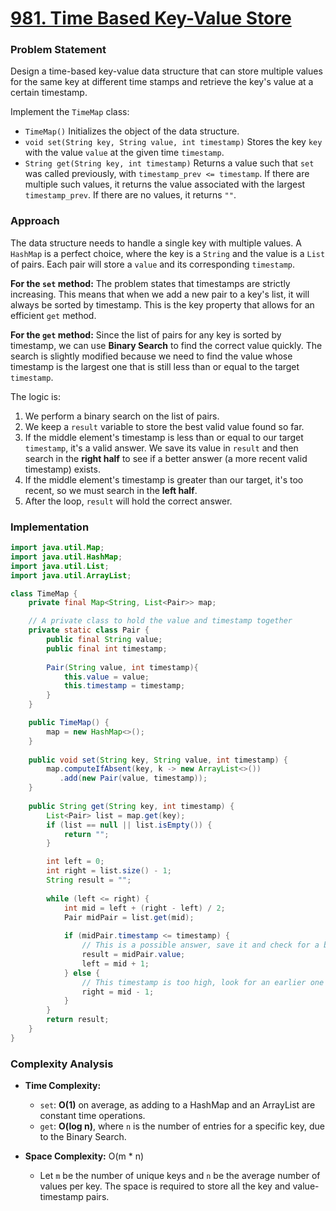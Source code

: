 # <a href="https://leetcode.com/problems/time-based-key-value-store/" target="_blank">981. Time Based Key-Value Store</a>

### Problem Statement
Design a time-based key-value data structure that can store multiple values for the same key at different time stamps and retrieve the key's value at a certain timestamp.

Implement the `TimeMap` class:
- `TimeMap()` Initializes the object of the data structure.
- `void set(String key, String value, int timestamp)` Stores the key `key` with the value `value` at the given time `timestamp`.
- `String get(String key, int timestamp)` Returns a value such that `set` was called previously, with `timestamp_prev <= timestamp`. If there are multiple such values, it returns the value associated with the largest `timestamp_prev`. If there are no values, it returns `""`.

### Approach
The data structure needs to handle a single key with multiple values. A `HashMap` is a perfect choice, where the key is a `String` and the value is a `List` of pairs. Each pair will store a `value` and its corresponding `timestamp`.

**For the `set` method:**
The problem states that timestamps are strictly increasing. This means that when we add a new pair to a key's list, it will always be sorted by timestamp. This is the key property that allows for an efficient `get` method.

**For the `get` method:**
Since the list of pairs for any key is sorted by timestamp, we can use **Binary Search** to find the correct value quickly. The search is slightly modified because we need to find the value whose timestamp is the largest one that is still less than or equal to the target `timestamp`.

The logic is:
1.  We perform a binary search on the list of pairs.
2.  We keep a `result` variable to store the best valid value found so far.
3.  If the middle element's timestamp is less than or equal to our target `timestamp`, it's a valid answer. We save its value in `result` and then search in the **right half** to see if a better answer (a more recent valid timestamp) exists.
4.  If the middle element's timestamp is greater than our target, it's too recent, so we must search in the **left half**.
5.  After the loop, `result` will hold the correct answer.

### Implementation
```java
import java.util.Map;
import java.util.HashMap;
import java.util.List;
import java.util.ArrayList;

class TimeMap {
    private final Map<String, List<Pair>> map;

    // A private class to hold the value and timestamp together
    private static class Pair {
        public final String value;
        public final int timestamp;
        
        Pair(String value, int timestamp){
            this.value = value;
            this.timestamp = timestamp;
        }
    }

    public TimeMap() {
        map = new HashMap<>();
    }
    
    public void set(String key, String value, int timestamp) {
        map.computeIfAbsent(key, k -> new ArrayList<>())
           .add(new Pair(value, timestamp));
    }
    
    public String get(String key, int timestamp) {
        List<Pair> list = map.get(key);
        if (list == null || list.isEmpty()) {
            return "";
        }

        int left = 0;
        int right = list.size() - 1;
        String result = "";
        
        while (left <= right) {
            int mid = left + (right - left) / 2;
            Pair midPair = list.get(mid);
            
            if (midPair.timestamp <= timestamp) {
                // This is a possible answer, save it and check for a better one
                result = midPair.value;
                left = mid + 1;
            } else {
                // This timestamp is too high, look for an earlier one
                right = mid - 1;
            }
        }
        return result;
    }
}
``` 

### Complexity Analysis
-   **Time Complexity:**
    -   `set`: **O(1)** on average, as adding to a HashMap and an ArrayList are constant time operations.
    -   `get`: **O(log n)**, where `n` is the number of entries for a specific key, due to the Binary Search.

-   **Space Complexity:** O(m * n)
    -   Let `m` be the number of unique keys and `n` be the average number of values per key. The space is required to store all the key and value-timestamp pairs.
